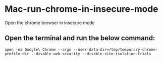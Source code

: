 # Mac-run-chrome-in-insecure-mode
Open the chrome browser in insecure mode

## Open the terminal and run the below command:

`open -na Google\ Chrome --args --user-data-dir=/tmp/temporary-chrome-profile-dir --disable-web-security --disable-site-isolation-trials`
